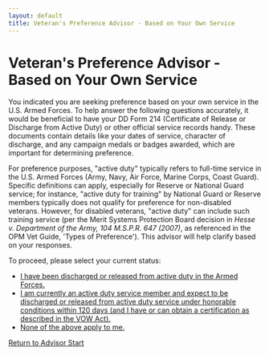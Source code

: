 ```yaml
---
layout: default
title: Veteran's Preference Advisor - Based on Your Own Service
---
```


# Veteran's Preference Advisor - Based on Your Own Service

You indicated you are seeking preference based on your own service in the U.S. Armed Forces. To help answer the following questions accurately, it would be beneficial to have your DD Form 214 (Certificate of Release or Discharge from Active Duty) or other official service records handy. These documents contain details like your dates of service, character of discharge, and any campaign medals or badges awarded, which are important for determining preference.

For preference purposes, "active duty" typically refers to full-time service in the U.S. Armed Forces (Army, Navy, Air Force, Marine Corps, Coast Guard). Specific definitions can apply, especially for Reserve or National Guard service; for instance, "active duty for training" by National Guard or Reserve members typically does not qualify for preference for non-disabled veterans. However, for disabled veterans, "active duty" can include such training service (per the Merit Systems Protection Board decision in *Hesse v. Department of the Army, 104 M.S.P.R. 647 (2007)*, as referenced in the OPM Vet Guide, 'Types of Preference'). This advisor will help clarify based on your responses.

To proceed, please select your current status:

*   [I have been discharged or released from active duty in the Armed Forces.](./ownservice_discharged_checkretired.md)
*   [I am currently an active duty service member and expect to be discharged or released from active duty service under honorable conditions within 120 days (and I have or can obtain a certification as described in the VOW Act).](./ownservice_vow_checkretired.md)
*   [None of the above apply to me.](./ineligible_ownservice_status.md)

[Return to Advisor Start](./start.md)
